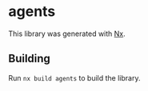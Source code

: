 # agents

This library was generated with [Nx](https://nx.dev).

## Building

Run `nx build agents` to build the library.
